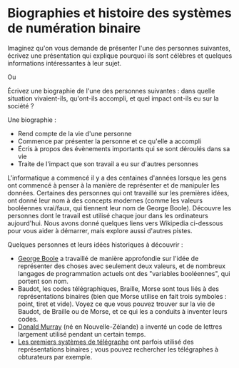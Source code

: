 # Biographies et histoire des systèmes de numération binaire

Imaginez qu'on vous demande de présenter l'une des personnes suivantes, écrivez une présentation qui explique pourquoi ils sont célèbres et quelques informations intéressantes à leur sujet.

Ou

Écrivez une biographie de l'une des personnes suivantes : dans quelle situation vivaient-ils, qu'ont-ils accompli, et quel impact ont-ils eu sur la société ?

Une biographie :

- Rend compte de la vie d'une personne
- Commence par présenter la personne et ce qu'elle a accompli
- Écris à propos des évènements importants qui se sont déroulés dans sa vie
- Traite de l'impact que son travail a eu sur d'autres personnes

L'informatique a commencé il y a des centaines d'années lorsque les gens ont commencé à penser à la manière de représenter et de manipuler les données. Certaines des personnes qui ont travaillé sur les premières idées, ont donné leur nom à des concepts modernes (comme les valeurs booléennes vrai/faux, qui tiennent leur nom de George Boole). Découvre les personnes dont le travail est utilisé chaque jour dans les ordinateurs aujourd'hui. Nous avons donné quelques liens vers Wikipedia ci-dessous pour vous aider à démarrer, mais explore aussi d'autres pistes.

Quelques personnes et leurs idées historiques à découvrir :

- [George Boole](https://en.wikipedia.org/wiki/George_Boole) a travaillé de manière approfondie sur l'idée de représenter des choses avec seulement deux valeurs, et de nombreux langages de programmation actuels ont des "variables booléennes", qui portent son nom.
- Baudot, les codes télégraphiques, Braille, Morse sont tous liés à des représentations binaires (bien que Morse utilise en fait trois symboles : point, tiret et vide). Voyez ce que vous pouvez trouver sur la vie de Baudot, de Braille ou de Morse, et ce qui les a conduits à inventer leurs codes.
- [Donald Murray](https://en.wikipedia.org/wiki/Donald_Murray_%28inventor%29) (né en Nouvelle-Zélande) a inventé un code de lettres largement utilisé pendant un certain temps.
- [Les premiers systèmes de télégraphe](https://en.wikipedia.org/wiki/Semaphore_line) ont parfois utilisé des représentations binaires ; vous pouvez rechercher les télégraphes à obturateurs par exemple.